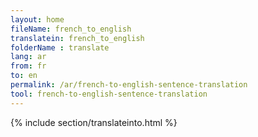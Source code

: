 ```yaml
---
layout: home
fileName: french_to_english
translatein: french_to_english
folderName : translate
lang: ar
from: fr
to: en
permalink: /ar/french-to-english-sentence-translation
tool: french-to-english-sentence-translation
---
```

{% include section/translateinto.html %}